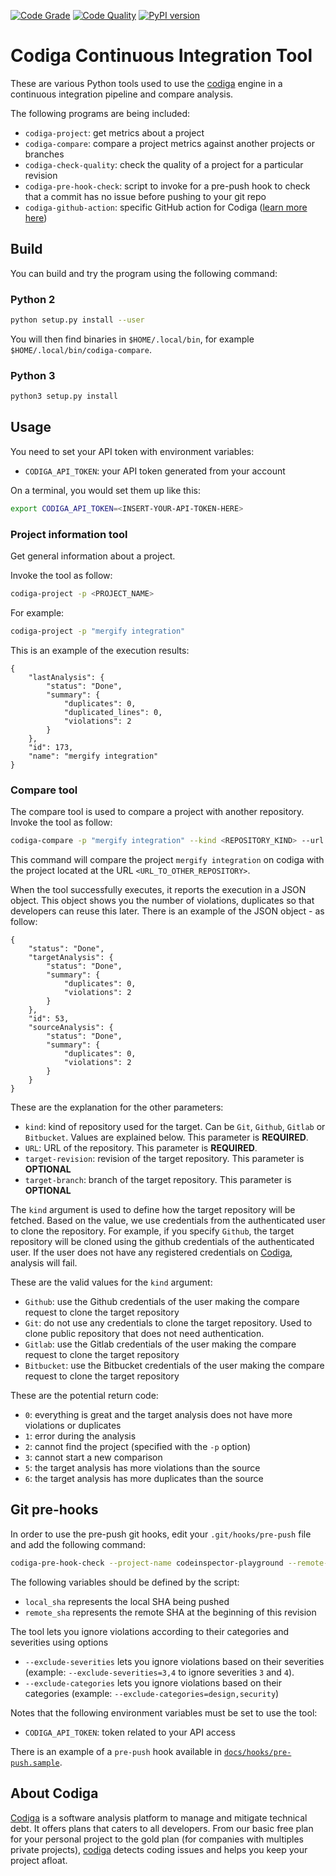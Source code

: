 [![Code Grade](https://api.codiga.io/project/29691/status/svg)](https://app.codiga.io/public/project/29691/clitool/dashboard)
[![Code Quality](https://api.codiga.io/project/29691/score/svg)](https://app.codiga.io/public/project/29691/clitool/dashboard)
[![PyPI version](https://badge.fury.io/py/codiga.svg)](https://badge.fury.io/py/codiga)

# Codiga Continuous Integration Tool

These are various Python tools used to use the [codiga](https://www.codiga.io)
engine in a continuous integration pipeline and compare analysis.

The following programs are being included:

 * `codiga-project`: get metrics about a project
 * `codiga-compare`: compare a project metrics against another projects or branches
 * `codiga-check-quality`: check the quality of a project for a particular revision
 * `codiga-pre-hook-check`: script to invoke for a pre-push hook to check that a commit has no issue before pushing to your git repo
 * `codiga-github-action`: specific GitHub action for Codiga ([learn more here](https://github.com/codiga/github-action))




## Build

You can build and try the program using the following command:


### Python 2

```bash
python setup.py install --user
```

You will then find binaries in `$HOME/.local/bin`, for example `$HOME/.local/bin/codiga-compare`.


### Python 3

```bash
python3 setup.py install
```

## Usage

You need to set your API token with environment variables:

 * `CODIGA_API_TOKEN`: your API token generated from your account

On a terminal, you would set them up like this:
```bash
export CODIGA_API_TOKEN=<INSERT-YOUR-API-TOKEN-HERE>
```

### Project information tool

Get general information about a project.

Invoke the tool as follow:

```bash
codiga-project -p <PROJECT_NAME>
```

For example:

```bash
codiga-project -p "mergify integration"
```

This is an example of the execution results:

```
{
    "lastAnalysis": {
        "status": "Done", 
        "summary": {
            "duplicates": 0, 
            "duplicated_lines": 0, 
            "violations": 2
        }
    }, 
    "id": 173, 
    "name": "mergify integration"
}
```


### Compare tool

The compare tool is used to compare a project with another repository. 
Invoke the tool as follow:

```bash
codiga-compare -p "mergify integration" --kind <REPOSITORY_KIND> --url <URL_TO_OTHER_REPOSITORY> --target-branch=<BRANCH> --target-revision=<REVISION>
```

This command will compare the project `mergify integration` on codiga with the project located
at the URL `<URL_TO_OTHER_REPOSITORY>`.

When the tool successfully executes, it reports the execution in a JSON object.
This object shows you the number of violations, duplicates so that developers can
reuse this later.
There is an example of the JSON object - as follow:

```
{
    "status": "Done", 
    "targetAnalysis": {
        "status": "Done", 
        "summary": {
            "duplicates": 0, 
            "violations": 2
        }
    }, 
    "id": 53, 
    "sourceAnalysis": {
        "status": "Done", 
        "summary": {
            "duplicates": 0, 
            "violations": 2
        }
    }
}
```

These are the explanation for the other parameters:
 * `kind`: kind of repository used for the target. Can be `Git`, `Github`, `Gitlab` or `Bitbucket`. Values are explained below. This parameter is **REQUIRED**.
 * `URL`: URL of the repository. This parameter is **REQUIRED**.
 * `target-revision`: revision of the target repository. This parameter is **OPTIONAL**
 * `target-branch`: branch of the target repository. This parameter is **OPTIONAL**


The `kind` argument is used to define how the target repository will be fetched.
Based on the value, we use credentials from the authenticated user to clone the repository.
For example, if you specify `Github`, the target repository will be cloned using the github credentials
of the authenticated user. If the user does not have any registered credentials on [Codiga](https://www.codiga.io),
analysis will fail.

These are the valid values for the `kind` argument:

 * `Github`: use the Github credentials of the user making the compare request to clone the target repository
 * `Git`: do not use any credentials to clone the target repository. Used to clone public repository that does not need authentication.
 * `Gitlab`: use the Gitlab credentials of the user making the compare request to clone the target repository
 * `Bitbucket`: use the Bitbucket credentials of the user making the compare request to clone the target repository


These are the potential return code:
 * `0`: everything is great and the target analysis does not have more violations or duplicates
 * `1`: error during the analysis
 * `2`: cannot find the project (specified with the `-p` option)
 * `3`: cannot start a new comparison
 * `5`: the target analysis has more violations than the source
 * `6`: the target analysis has more duplicates than the source

## Git pre-hooks

In order to use the pre-push git hooks, edit your `.git/hooks/pre-push` file and add the following command:

```bash
codiga-pre-hook-check --project-name codeinspector-playground --remote-sha $remote_sha --local-sha $local_sha
```

The following variables should be defined by the script:

 * `local_sha` represents the local SHA being pushed
 * `remote_sha` represents the remote SHA at the beginning of this revision

The tool lets you ignore violations according to their categories and severities using options

 * `--exclude-severities` lets you ignore violations based on their severities (example: `--exclude-severities=3,4` to ignore severities `3` and `4`).
 * `--exclude-categories` lets you ignore violations based on their categories (example: `--exclude-categories=design,security`)

Notes that the following environment variables must be set to use the tool:

 * `CODIGA_API_TOKEN`: token related to your API access


There is an example of a `pre-push` hook available in [`docs/hooks/pre-push.sample`](docs/hooks/codiga-git-hook.sample).

## About Codiga

[Codiga](https://www.codiga.io) is a software analysis platform to manage and mitigate
technical debt. It offers plans that caters to all developers. From our basic free plan for your personal project
to the gold plan (for companies with multiples private projects), [codiga](https://www.codiga.io) detects coding issues
and helps you keep your project afloat.
